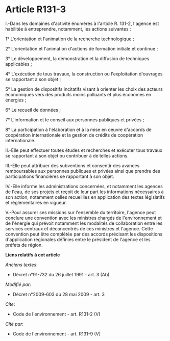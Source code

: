 # Article R131-3

I.-Dans les domaines d'activité énumérés à l'article R. 131-2, l'agence est habilitée à entreprendre, notamment, les actions
suivantes : 

1° L'orientation et l'animation de la recherche technologique ; 

2° L'orientation et l'animation d'actions de formation initiale et continue ; 

3° Le développement, la démonstration et la diffusion de techniques applicables ; 

4° L'exécution de tous travaux, la construction ou l'exploitation d'ouvrages se rapportant à son objet ; 

5° La gestion de dispositifs incitatifs visant à orienter les choix des acteurs économiques vers des produits moins polluants
et plus économes en énergies ; 

6° Le recueil de données ; 

7° L'information et le conseil aux personnes publiques et privées ; 

8° La participation à l'élaboration et à la mise en oeuvre d'accords de coopération internationale et la gestion de crédits
de coopération internationale. 

II.-Elle peut effectuer toutes études et recherches et exécuter tous travaux se rapportant à son objet ou contribuer à de
telles actions. 

III.-Elle peut attribuer des subventions et consentir des avances remboursables aux personnes publiques et privées ainsi que
prendre des participations financières se rapportant à son objet. 

IV.-Elle informe les administrations concernées, et notamment les agences de l'eau, de ses projets et reçoit de leur part les
informations nécessaires à son action, notamment celles recueillies en application des textes législatifs et réglementaires
en vigueur. 

V.-Pour assurer ses missions sur l'ensemble du territoire, l'agence peut conclure une convention avec les ministres chargés
de l'environnement et de l'énergie qui prévoit notamment les modalités de collaboration entre les services centraux et
déconcentrés de ces ministres et l'agence. Cette convention peut être complétée par des accords précisant les dispositions
d'application régionales définies entre le président de l'agence et les préfets de région.

**Liens relatifs à cet article**

_Anciens textes_:

  - Décret n°91-732 du 26 juillet 1991 - art. 3 (Ab)

_Modifié par_:

  - Décret n°2009-603 du 28 mai 2009 - art. 3

_Cite_:

  - Code de l'environnement - art. R131-2 (V)

_Cité par_:

  - Code de l'environnement - art. R131-9 (V)
